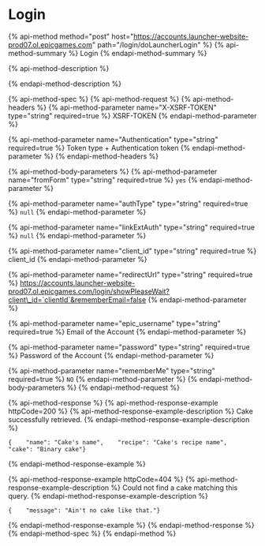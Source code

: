 # Login

{% api-method method="post" host="https://accounts.launcher-website-prod07.ol.epicgames.com" path="/login/doLauncherLogin" %}
{% api-method-summary %}
Login
{% endapi-method-summary %}

{% api-method-description %}

{% endapi-method-description %}

{% api-method-spec %}
{% api-method-request %}
{% api-method-headers %}
{% api-method-parameter name="X-XSRF-TOKEN" type="string" required=true %}
XSRF-TOKEN
{% endapi-method-parameter %}

{% api-method-parameter name="Authentication" type="string" required=true %}
Token type + Authentication token
{% endapi-method-parameter %}
{% endapi-method-headers %}

{% api-method-body-parameters %}
{% api-method-parameter name="fromForm" type="string" required=true %}
`yes`
{% endapi-method-parameter %}

{% api-method-parameter name="authType" type="string" required=true %}
`null`
{% endapi-method-parameter %}

{% api-method-parameter name="linkExtAuth" type="string" required=true %}
`null`
{% endapi-method-parameter %}

{% api-method-parameter name="client\_id" type="string" required=true %}
client\_id
{% endapi-method-parameter %}

{% api-method-parameter name="redirectUrl" type="string" required=true %}
https://accounts.launcher-website-prod07.ol.epicgames.com/login/showPleaseWait?client\_id=`clientId`&rememberEmail=false
{% endapi-method-parameter %}

{% api-method-parameter name="epic\_username" type="string" required=true %}
Email of the Account
{% endapi-method-parameter %}

{% api-method-parameter name="password" type="string" required=true %}
Password of the Account
{% endapi-method-parameter %}

{% api-method-parameter name="rememberMe" type="string" required=true %}
`NO`
{% endapi-method-parameter %}
{% endapi-method-body-parameters %}
{% endapi-method-request %}

{% api-method-response %}
{% api-method-response-example httpCode=200 %}
{% api-method-response-example-description %}
Cake successfully retrieved.
{% endapi-method-response-example-description %}

```
{    "name": "Cake's name",    "recipe": "Cake's recipe name",    "cake": "Binary cake"}
```
{% endapi-method-response-example %}

{% api-method-response-example httpCode=404 %}
{% api-method-response-example-description %}
Could not find a cake matching this query.
{% endapi-method-response-example-description %}

```
{    "message": "Ain't no cake like that."}
```
{% endapi-method-response-example %}
{% endapi-method-response %}
{% endapi-method-spec %}
{% endapi-method %}



